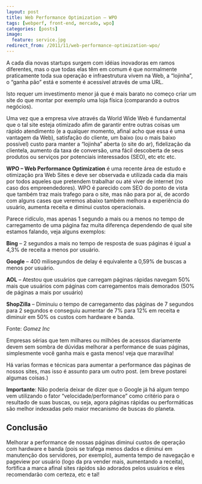 ```yaml
---
layout: post
title: Web Performance Optimization – WPO
tags: [webperf, front-end, mercado, wpo]
categories: [posts]
image:
  feature: service.jpg
redirect_from: /2011/11/web-performance-optimization-wpo/
---
```

<p>A cada dia novas startups surgem com idéias inovadoras em ramos diferentes, mas o que todas elas têm em comum é que normalmente praticamente toda sua operação e infraestrutura vivem na Web, a “lojinha”, o “ganha pão” está e somente é acessível através de uma URL.</p>
<p>Isto requer um investimento menor já que é mais barato no começo criar um site do que montar por exemplo uma loja física (comparando a outros negócios).</p>
<p>Uma vez que a empresa vive através da World Wide Web é fundamental que o tal site esteja otimizado afim de garantir entre outras coisas um rápido atendimento (e a qualquer momento, afinal acho que essa é uma vantagem da Web), satisfação do cliente, um baixo (ou o mais baixo possível) custo para manter a “lojinha” aberta (o site do ar), fidelização da clientela, aumento da taxa de conversão, uma fácil descoberta de seus produtos ou serviços por potenciais interessados (SEO), etc etc etc.</p>
<p><strong>WPO – Web Performance Optimization</strong> é uma recente área de estudo e otimização pra Web Sites e deve ser observada e utilizada cada dia mais por todos aqueles que pretendem trabalhar ou até viver de internet (no caso dos empreendedores). WPO é parecido com SEO do ponto de vista que também traz mais trafego para o site, mas não para por aí, de acordo com alguns cases que veremos abaixo também melhora a experiência do usuário, aumenta receita e diminui custos operacionais.</p>
<p>Parece ridículo, mas apenas 1 segundo a mais ou a menos no tempo de carregamento de uma página faz muita diferença dependendo de qual site estamos falando, veja alguns exemplos:</p>
<p><strong>Bing</strong> – 2 segundos a mais no tempo de resposta de suas páginas é igual a 4,3% de receita a menos por usuário.</p>
<p><strong>Google</strong> – 400 milisegundos de delay é equivalente a 0,59% de buscas a menos por usuário.</p>
<p><strong>AOL</strong> – Atestou que usuários que carregam páginas rápidas navegam 50% mais que usuários com páginas com carregamentos mais demorados (50% de páginas a mais por usuário)</p>
<p><strong>ShopZilla</strong> – Diminuiu o tempo de carregamento das páginas de 7 segundos para 2 segundos e conseguiu aumentar de 7% para 12% em receita e diminuir em 50% os custos com hardware e banda.</p>
<p>Fonte: <em>Gomez Inc</em></p>
<p>Empresas sérias que tem milhares ou milhões de acessos diariamente devem sem sombra de dúvidas melhorar a performance de suas páginas, simplesmente você ganha mais e gasta menos! veja que maravilha!</p>
<p>Há varias formas e técnicas para aumentar a performance das páginas de nossos sites, mas isso é assunto para um outro post. (em breve postarei algumas coisas.)</p>
<p><strong>Importante</strong>: Não poderia deixar de dizer que o Google já há algum tempo vem utilizando o fator “velocidade/performance” como critério para o resultado de suas buscas, ou seja, agora páginas rápidas ou performáticas são melhor indexadas pelo maior mecanismo de buscas do planeta.</p>
<h2>Conclusão</h2>
<p>Melhorar a performance de nossas páginas diminui custos de operação com hardware e banda (pois se trafega menos dados e diminui em manutenção dos servidores, por exemplo), aumenta tempo de navegação e pageview por usuário (logo da pra vender mais, aumentando a receita), fortifica a marca afinal sites rápidos são adorados pelos usuários e eles recomendarão com certeza, etc e tal!</p>